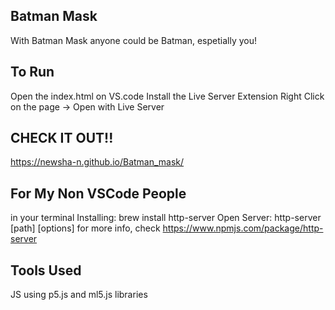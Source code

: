 **Batman Mask**
------------------------
With Batman Mask anyone could be Batman, espetially you!



**To Run**
------------------------
Open the index.html on VS.code
Install the Live Server Extension
Right Click on the page -> Open with Live Server



**CHECK IT OUT!!**
------------------------
https://newsha-n.github.io/Batman_mask/



**For My Non VSCode People**
------------------------
in your terminal
Installing:
brew install http-server
Open Server:
http-server [path] [options]
for more info, check https://www.npmjs.com/package/http-server



**Tools Used**
------------------------
JS using p5.js and ml5.js libraries

